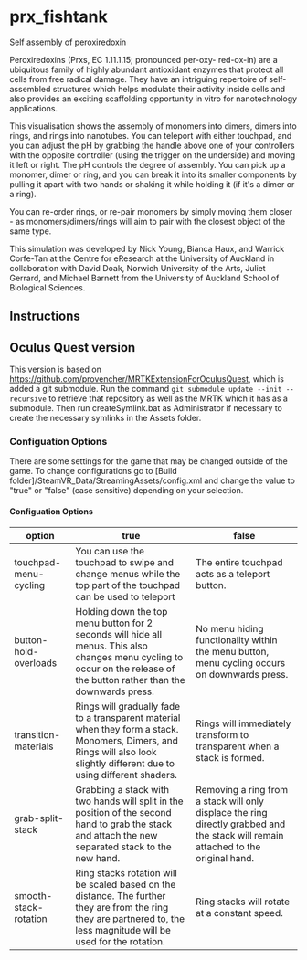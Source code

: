 # prx_fishtank

Self assembly of peroxiredoxin  

Peroxiredoxins (Prxs, EC 1.11.1.15; pronounced per-oxy- red-ox-in) are a ubiquitous family of highly abundant antioxidant enzymes that protect all cells from free radical damage. They have an intriguing repertoire of self-assembled structures which helps modulate their activity inside cells and also provides an exciting scaffolding opportunity in vitro for nanotechnology applications.  

This visualisation shows the assembly of monomers into dimers, dimers into rings, and rings into nanotubes. You can teleport with either touchpad, and you can adjust the pH by grabbing the handle above one of your controllers with the opposite controller (using the trigger on the underside) and moving it left or right. The pH controls the degree of assembly. You can pick up a monomer, dimer or ring, and you can break it into its smaller components by pulling it apart with two hands or shaking it while holding it (if it's a dimer or a ring).  

You can re-order rings, or re-pair monomers by simply moving them closer - as monomers/dimers/rings will aim to pair with the closest object of the same type.  

This simulation was developed by Nick Young, Bianca Haux, and Warrick Corfe-Tan at the Centre for eResearch at the University of Auckland in collaboration with David Doak, Norwich University of the Arts, Juliet Gerrard, and Michael Barnett from the University of Auckland School of Biological Sciences.  

## Instructions

## Oculus Quest version

This version is based on https://github.com/provencher/MRTKExtensionForOculusQuest, which is added a git submodule. Run the command
`git submodule update --init --recursive` to retrieve that repository as well as the MRTK which it has as a submodule. Then run createSymlink.bat as Administrator if necessary to create the necessary symlinks in the Assets folder.  

### Configuation Options 

There are some settings for the game that may be changed outside of the game. To change configurations go to [Build folder]/SteamVR_Data/StreamingAssets/config.xml and change the value to "true" or "false" (case sensitive) depending on your selection.

#### Configuation Options

| option | true | false |
| --- | --- | --- |
| touchpad-menu-cycling | You can use the touchpad to swipe and change menus while the top part of the touchpad can be used to teleport | The entire touchpad acts as a teleport button. |
| button-hold-overloads | Holding down the top menu button for 2 seconds will hide all menus.  This also changes menu cycling to occur on the release of the button rather than the downwards press. | No menu hiding functionality within the menu button, menu cycling occurs on downwards press. |
| transition-materials |Rings will gradually fade to a transparent material when they form a stack. Monomers, Dimers, and Rings will also look slightly different due to using different shaders. | Rings will immediately transform to transparent when a stack is formed. |
| grab-split-stack | Grabbing a stack with two hands will split in the position of the second hand to grab the stack and attach the new separated stack to the new hand. | Removing a ring from a stack will only displace the ring directly grabbed and the stack will remain attached to the original hand. |
| smooth-stack-rotation | Ring stacks rotation will be scaled based on the distance. The further they are from the ring they are partnered to, the less magnitude will be used for the rotation. | Ring stacks will rotate at a constant speed. |
